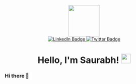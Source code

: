 <div id="header" align="center">
  <!-- Yoda -->
  <img src="https://media.giphy.com/media/vLlpbDafjgHystuJ0a/giphy.gif" width="100" height="100"/>
  
  <!-- How to connect with me -->
  <div id="badges">
    <a href="https://www.linkedin.com/in/saurabhanilpandey/">
      <img src="https://img.shields.io/badge/LinkedIn-blue?style=for-the-badge&logo=linkedin&logoColor=white" alt="LinkedIn Badge"/>
    </a>
    <a href="https://twitter.com/saurabh_a_p">
      <img src="https://img.shields.io/badge/Twitter-blue?style=for-the-badge&logo=twitter&logoColor=white" alt="Twitter Badge"/>
    </a>
    <br/>
    <img src="https://komarev.com/ghpvc/?username=saurabhanilpandey&style=flat-square&color=blue" alt=""/>
  </div>
  
  <!-- Greetings -->
  <h1>
    Hello, I'm Saurabh! 
    <img src="https://media.giphy.com/media/hvRJCLFzcasrR4ia7z/giphy.gif" width="30px"/>
  </h1>
</div>


### Hi there 👋



<!--
**amannscharlie/amannscharlie** is a ✨ _special_ ✨ repository because its `README.md` (this file) appears on your GitHub profile.

Here are some ideas to get you started:

- 🔭 I’m currently working on ...
- 🌱 I’m currently learning ...
- 👯 I’m looking to collaborate on ...
- 🤔 I’m looking for help with ...
- 💬 Ask me about ...
- 📫 How to reach me: ...
- 😄 Pronouns: ...
- ⚡ Fun fact: ...
-->
